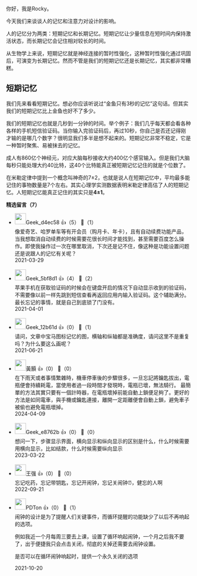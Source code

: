 你好，我是Rocky。

今天我们来谈谈人的记忆和注意力对设计的影响。

人的记忆分为两类：短期记忆和长期记忆。短期记忆让少量信息在短时间内保持激活状态，而长期记忆会记住相对较长的时间。

从生物学上来说，短期记忆就是神经连接的暂时性强化，这种暂时性强化通过巩固后，可演变为长期记忆。然而不管是我们的短期记忆还是长期记忆，其实都非常糟糕。

## 短期记忆

我们先来看看短期记忆。想必你应该听说过“金鱼只有3秒的记忆”这句话。但其实我们的短期记忆比上金鱼也好不了多少。

我们的短期记忆也就是几秒到一分钟的时间。举个例子：我们几乎每天都会看各种各样的手机短信验证码。当你输入完验证码后，再过10秒，你自己是否还记得刚才输的是哪几个数字？很明显我们多半是想不起来的。短期记忆非常不稳定，它是一种暂时聚焦、易被抹去的记忆。

成人有860亿个神经元，对应大脑每秒接收大约400亿个感官输入。但是我们大脑每秒只能处理大约40比特，这40个比特能真正被短期记忆记住的就是个位数了。

在米勒定律中提到一个概念叫神奇的7±2，也就是说人在短期记忆中，平均最多能记住的事物数量是7个左右。其实心理学实测数据表明米勒定律高估了人的短期记忆。人短期记忆能真正记住的其实只是**4±1**。
<div><strong>精选留言（7）</strong></div><ul>
<li><img src="" width="30px"><span>Geek_d4ec58</span> 👍（5） 💬（1）<div>像爱奇艺、哈罗单车等有开会员（购月卡、年卡），且有自动续费功能产品，当我想取消自动续费的时候需要花很长时间才能找到，甚至需要百度怎么操作。即使我操作过一次在哪里取消，下次还是记不住，像这种是功能设置问题还是说跟人的记忆有关呢？</div>2021-03-29</li><br/><li><img src="https://thirdwx.qlogo.cn/mmopen/vi_32/DYAIOgq83eqSibmRUy93DOQSBArV4HqF2qn2vLNl0MLw3lXruWWmxTA3eMsQCibqvT5TgW5icbgqnwoW5jxMrelZg/132" width="30px"><span>Geek_5bf8d1</span> 👍（4） 💬（2）<div>苹果手机在获取验证码的时候会在键盘开启的情况下自动显示收到的验证码，不需要像以前一样先跳到短信查看再返回应用内输入验证码。这个辅助满分。最长忘记的事情，就是自己到底锁了门没有。</div>2021-04-01</li><br/><li><img src="https://thirdwx.qlogo.cn/mmopen/vi_32/Q0j4TwGTfTLqOwD7wRGjTz9WmjBiaqxvF01R1iaabViadlbSzTMvPv3Fib1n2xr0OMpm3dTmnDp6Pm1FT9vS4wYYxg/132" width="30px"><span>Geek_12b61d</span> 👍（0） 💬（1）<div>请问，文章中宝马图标记忆的图，横轴和纵轴都是准确度，请问这里不是重复吗？为什么要这么画呢？</div>2021-06-21</li><br/><li><img src="" width="30px"><span>黃顥</span> 👍（0） 💬（0）<div>在下雨天或者事情繁雜時，機車停車後的步驟很多，一旦忘記將鑰匙拔出，電瓶便會持續耗電，當使用者過一段時間才發現時，電瓶已壞，無法騎行。
最簡單的方法其實只要有一個計時器，在電瓶壞掉前能自動上鎖便足夠了。更好的方法是如同電車，與手機或鑰匙連接，離開一定距離便會自動上鎖，避免車子被偷也避免電瓶壞掉。</div>2024-04-09</li><br/><li><img src="" width="30px"><span>Geek_e8762b</span> 👍（0） 💬（0）<div>想问一下，步骤显示界面，横向显示和纵向显示的区别是什么，什么时候需要用横向显示，比如结款，什么时候需要纵向显示</div>2023-03-22</li><br/><li><img src="" width="30px"><span>王强</span> 👍（0） 💬（0）<div>忘记吃药，忘记带钥匙，忘记开闹钟，忘记关闹钟⏰，健忘的人啊</div>2022-09-21</li><br/><li><img src="https://static001.geekbang.org/account/avatar/00/2a/99/7e/0f952973.jpg" width="30px"><span>PDTon</span> 👍（0） 💬（1）<div>闹钟的设计是为了提醒人们关键事件，而循环提醒的功能缺少了以后不再响起的选项。

例如我近一个月每周三要去上课，设置了循环响起闹钟，一个月之后我不要了，出于便捷我只会点击关闭，彻底的关掉还需要去闹钟设置。

是否可以在循环闹钟响起时，提供一个永久关闭的选项</div>2021-10-20</li><br/>
</ul>